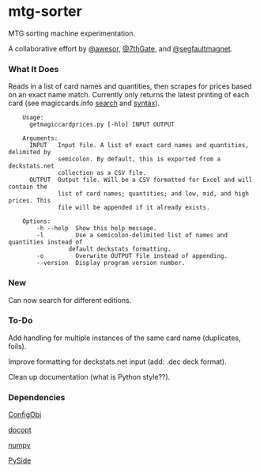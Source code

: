 # mtg-sorter
MTG sorting machine experimentation.

A collaborative effort by [@awesor](https://github.com/awesor), [@7thGate](https://github.com/7thGate), and [@segfaultmagnet](https://github.com/segfaultmagnet).

### What It Does
Reads in a list of card names and quantities, then scrapes for prices based on an exact name match. Currently only returns the latest printing of each card (see magiccards.info [search](http://magiccards.info/search.html) and [syntax](http://magiccards.info/syntax.html)).

        Usage:
          getmagiccardprices.py [-hlo] INPUT OUTPUT

        Arguments:
          INPUT   Input file. A list of exact card names and quantities, delimited by
                  semicolon. By default, this is exported from a deckstats.net
                  collection as a CSV file.
          OUTPUT  Output file. Will be a CSV formatted for Excel and will contain the
                  list of card names; quantities; and low, mid, and high prices. This
                  file will be appended if it already exists.

        Options:
            -h --help  Show this help message.
            -l         Use a semicolon-delimited list of names and quantities instead of
                     default deckstats formatting.
            -o         Overwrite OUTPUT file instead of appending.
            --version  Display program version number.

### New
Can now search for different editions.

### To-Do
Add handling for multiple instances of the same card name (duplicates, foils).

Improve formatting for deckstats.net input (add: .dec deck format).

Clean up documentation (what is Python style??).

### Dependencies
[ConfigObj](https://pypi.python.org/pypi/configobj/)

[docopt](https://pypi.python.org/pypi/docopt/)

[numpy](https://github.com/numpy/numpy)

[PySide](https://pypi.python.org/pypi/PySide/)

